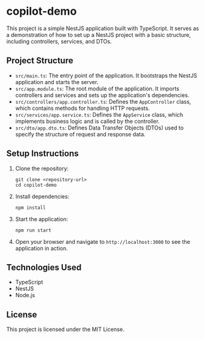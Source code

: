 # copilot-demo

This project is a simple NestJS application built with TypeScript. It serves as a demonstration of how to set up a NestJS project with a basic structure, including controllers, services, and DTOs.

## Project Structure

- `src/main.ts`: The entry point of the application. It bootstraps the NestJS application and starts the server.
- `src/app.module.ts`: The root module of the application. It imports controllers and services and sets up the application's dependencies.
- `src/controllers/app.controller.ts`: Defines the `AppController` class, which contains methods for handling HTTP requests.
- `src/services/app.service.ts`: Defines the `AppService` class, which implements business logic and is called by the controller.
- `src/dto/app.dto.ts`: Defines Data Transfer Objects (DTOs) used to specify the structure of request and response data.

## Setup Instructions

1. Clone the repository:

   ```
   git clone <repository-url>
   cd copilot-demo
   ```

2. Install dependencies:

   ```
   npm install
   ```

3. Start the application:

   ```
   npm run start
   ```

4. Open your browser and navigate to `http://localhost:3000` to see the application in action.

## Technologies Used

- TypeScript
- NestJS
- Node.js

## License

This project is licensed under the MIT License.
